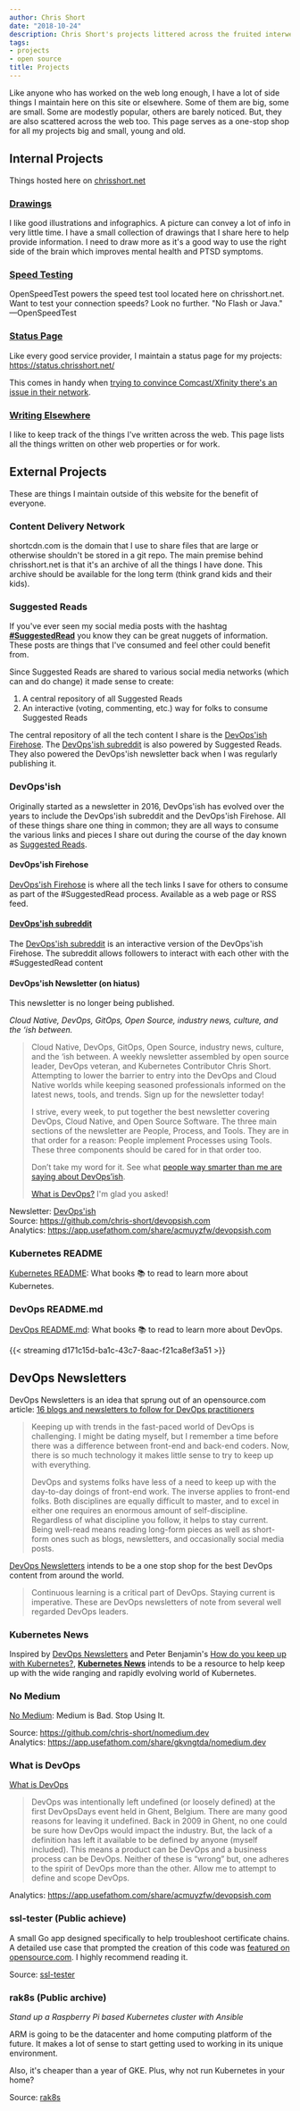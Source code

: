 ```yaml
---
author: Chris Short
date: "2018-10-24"
description: Chris Short's projects littered across the fruited interwebs.
tags:
- projects
- open source
title: Projects
---
```


Like anyone who has worked on the web long enough, I have a lot of side things I maintain here on this site or elsewhere. Some of them are big, some are small. Some are modestly popular, others are barely noticed. But, they are also scattered across the web too. This page serves as a one-stop shop for all my projects big and small, young and old.

## Internal Projects

Things hosted here on [chrisshort.net](/)

### [Drawings](/drawings/)

I like good illustrations and infographics. A picture can convey a lot of info in very little time. I have a small collection of drawings that I share here to help provide information. I need to draw more as it's a good way to use the right side of the brain which improves mental health and PTSD symptoms.

### [Speed Testing](/speed/)

OpenSpeedTest powers the speed test tool located here on chrisshort.net. Want to test your connection speeds? Look no further. "No Flash or Java." —OpenSpeedTest

### [Status Page](https://status.chrisshort.net/)

Like every good service provider, I maintain a status page for my projects: <https://status.chrisshort.net/>

This comes in handy when [trying to convince Comcast/Xfinity there's an issue in their network](/having-a-status-page-forced-comcast-to-fix-my-internet/).

### [Writing Elsewhere](/writing/)

I like to keep track of the things I've written across the web. This page lists all the things written on other web properties or for work.

## External Projects

These are things I maintain outside of this website for the benefit of everyone.

### Content Delivery Network

shortcdn.com is the domain that I use to share files that are large or otherwise shouldn't be stored in a git repo. The main premise behind chrisshort.net is that it's an archive of all the things I have done. This archive should be available for the long term (think grand kids and their kids).

### Suggested Reads

If you've ever seen my social media posts with the hashtag [**#SuggestedRead**](https://bsky.app/hashtag/SuggestedRead?author=chrisshort.net) you know they can be great nuggets of information. These posts are things that I've consumed and feel other could benefit from.

Since Suggested Reads are shared to various social media networks (which can and do change) it made sense to create:

1. A central repository of all Suggested Reads
2. An interactive (voting, commenting, etc.) way for folks to consume Suggested Reads

The central repository of all the tech content I share is the [DevOps'ish Firehose](https://devopsish.com/firehose/). The [DevOps'ish subreddit](https://www.reddit.com/r/devopsish/) is also powered by Suggested Reads. They also powered the DevOps'ish newsletter back when I was regularly publishing it.

### DevOps'ish

Originally started as a newsletter in 2016, DevOps'ish has evolved over the years to include the DevOps'ish subreddit and the DevOps'ish Firehose. All of these things share one thing in common; they are all ways to consume the various links and pieces I share out during the course of the day known as [Suggested Reads](#suggested-reads).

#### DevOps'ish Firehose

[DevOps'ish Firehose](https://www.reddit.com/r/devopsish/) is where all the tech links I save for others to consume as part of the #SuggestedRead process. Available as a web page or RSS feed.

#### [DevOps'ish subreddit](https://www.reddit.com/r/devopsish/)

The [DevOps'ish subreddit](https://www.reddit.com/r/devopsish/) is an interactive version of the DevOps'ish Firehose. The subreddit allows followers to interact with each other with the #SuggestedRead content

#### DevOps'ish Newsletter (on hiatus)

This newsletter is no longer being published.

*Cloud Native, DevOps, GitOps, Open Source, industry news, culture, and the ‘ish between.*

> Cloud Native, DevOps, GitOps, Open Source, industry news, culture, and the ‘ish between. A weekly newsletter assembled by open source leader, DevOps veteran, and Kubernetes Contributor Chris Short. Attempting to lower the barrier to entry into the DevOps and Cloud Native worlds while keeping seasoned professionals informed on the latest news, tools, and trends. Sign up for the newsletter today!
>
> I strive, every week, to put together the best newsletter covering DevOps, Cloud Native, and Open Source Software. The three main sections of the newsletter are People, Process, and Tools. They are in that order for a reason: People implement Processes using Tools. These three components should be cared for in that order too.
>
> Don’t take my word for it. See what [people way smarter than me are saying about DevOps’ish](https://devopsish.com/praise/).
>
> [What is DevOps?](https://devopsish.com/what-is-devops/) I'm glad you asked!

Newsletter: [DevOps'ish](https://devopsish.com)  
Source: <https://github.com/chris-short/devopsish.com>  
Analytics: <https://app.usefathom.com/share/acmuyzfw/devopsish.com>

### Kubernetes README

[Kubernetes README](/kubernetes-news/): What books 📚 to read to learn more about Kubernetes.

### DevOps README.md

[DevOps README.md](/devops-readme/): What books 📚 to read to learn more about DevOps.

{{< streaming d171c15d-ba1c-43c7-8aac-f21ca8ef3a51 >}}

## DevOps Newsletters

DevOps Newsletters is an idea that sprung out of an opensource.com article: [16 blogs and newsletters to follow for DevOps practitioners](https://opensource.com/article/18/6/devops-blogs-newsletters-follow)

> Keeping up with trends in the fast-paced world of DevOps is challenging. I might be dating myself, but I remember a time before there was a difference between front-end and back-end coders. Now, there is so much technology it makes little sense to try to keep up with everything.
> 
> DevOps and systems folks have less of a need to keep up with the day-to-day doings of front-end work. The inverse applies to front-end folks. Both disciplines are equally difficult to master, and to excel in either one requires an enormous amount of self-discipline. Regardless of what discipline you follow, it helps to stay current. Being well-read means reading long-form pieces as well as short-form ones such as blogs, newsletters, and occasionally social media posts.

[DevOps Newsletters](/devops-news/) intends to be a one stop shop for the best DevOps content from around the world.

> Continuous learning is a critical part of DevOps. Staying current is imperative. These are DevOps newsletters of note from several well regarded DevOps leaders.

### Kubernetes News

Inspired by [DevOps Newsletters](/devops-news/) and Peter Benjamin's [How do you keep up with Kubernetes?](https://dev.to/petermbenjamin/how-do-you-keep-up-with-kubernetes-2209), [**Kubernetes News**](/kubernetes-news/) intends to be a resource to help keep up with the wide ranging and rapidly evolving world of Kubernetes.

### No Medium

[No Medium](https://nomedium.dev): Medium is Bad. Stop Using It.

Source: <https://github.com/chris-short/nomedium.dev>  
Analytics: <https://app.usefathom.com/share/gkvngtda/nomedium.dev>

### What is DevOps

[What is DevOps](https://devopsish.com/what-is-devops/)

> DevOps was intentionally left undefined (or loosely defined) at the first DevOpsDays event held in Ghent, Belgium. There are many good reasons for leaving it undefined. Back in 2009 in Ghent, no one could be sure how DevOps would impact the industry. But, the lack of a definition has left it available to be defined by anyone (myself included). This means a product can be DevOps and a business process can be DevOps. Neither of these is “wrong” but, one adheres to the spirit of DevOps more than the other. Allow me to attempt to define and scope DevOps.

Analytics: <https://app.usefathom.com/share/acmuyzfw/devopsish.com>

### ssl-tester (Public achieve)

A small Go app designed specifically to help troubleshoot certificate chains. A detailed use case that prompted the creation of this code was [featured on opensource.com](https://opensource.com/article/17/4/testing-certificate-chains-34-line-go-program). I highly recommend reading it.

Source: [ssl-tester](https://github.com/chris-short/ssl-tester)

### rak8s (Public archive)

*Stand up a Raspberry Pi based Kubernetes cluster with Ansible*

ARM is going to be the datacenter and home computing platform of the future. It makes a lot of sense to start getting used to working in its unique environment.

Also, it's cheaper than a year of GKE. Plus, why not run Kubernetes in your home?

Source: [rak8s](https://github.com/chris-short/rak8s)
